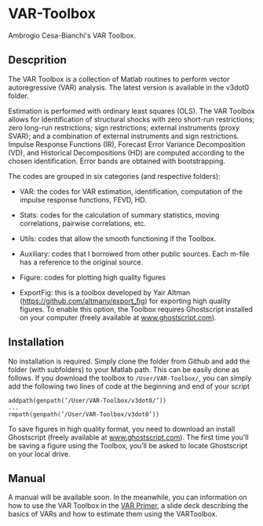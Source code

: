 # VAR-Toolbox
Ambrogio Cesa-Bianchi's VAR Toolbox.

## Descprition 

The VAR Toolbox is a collection of Matlab routines to perform vector autoregressive (VAR) analysis. The latest version is available in the v3dot0 folder.

Estimation is performed with ordinary least squares (OLS). The VAR Toolbox allows for identification of structural shocks with zero short-run restrictions; zero long-run restrictions; sign restrictions; external instruments (proxy SVAR); and a combination of external instruments and sign restrictions. Impulse Response Functions (IR), Forecast Error Variance Decomposition (VD), and Historical Decompositions (HD) are computed according to the chosen identification. Error bands are obtained with bootstrapping. 

The codes are grouped in six categories (and respective folders):

- VAR: the codes for VAR estimation, identification, computation of the impulse response functions, FEVD, HD.

- Stats: codes for the calculation of summary statistics, moving correlations, pairwise correlations, etc.

- Utils: codes that allow the smooth functioning if the Toolbox.

- Auxiliary: codes that I borrowed from other public sources. Each m-file has a reference to the original source.

- Figure: codes for plotting high quality figures

- ExportFig: this is a toolbox developed by Yair Altman (https://github.com/altmany/export_fig) for exporting high quality figures. To enable this option, the Toolbox requires Ghostscript installed on your computer (freely available at www.ghostscript.com).

## Installation 
No installation is required. Simply clone the folder from Github and add the folder (with subfolders) to your Matlab path. This can be easily done as follows. If you download the toolbox to `/User/VAR-Toolbox/`, you can simply add the following two lines of code at the beginning and end of your script

```
addpath(genpath(’/User/VAR-Toolbox/v3dot0/’))
...
rmpath(genpath(’/User/VAR-Toolbox/v3dot0’)) 
```

To save figures in high quality format, you need to download an install Ghostscript (freely available at www.ghostscript.com). The first time you’ll be saving a figure using the Toolbox, you’ll be asked to locate Ghostscript on your local drive.

## Manual
A manual will be available soon. In the meanwhile, you can information on how to use the VAR Toolbox in the [VAR Primer](https://github.com/ambropo/VAR-Toolbox/blob/main/VAR_Primer_Slides.pdf "VAR Primer"), a slide deck describing the basics of VARs and how to estimate them using the VARToolbox.

